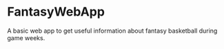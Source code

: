# FantasyWebApp

A basic web app to get useful information about fantasy basketball during game weeks. 

